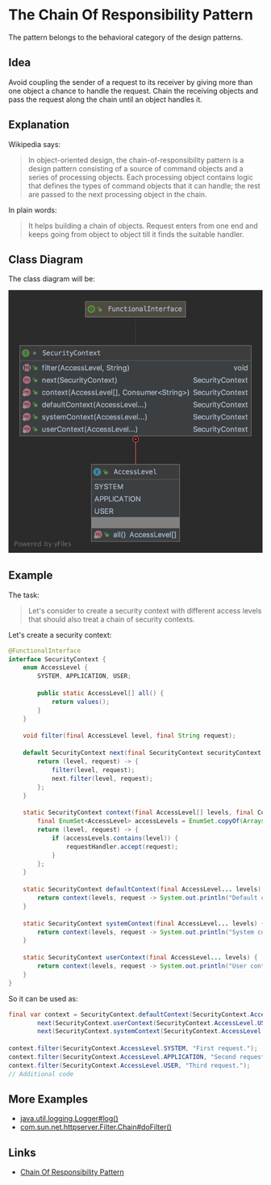 # The Chain Of Responsibility Pattern

The pattern belongs to the behavioral category of the design patterns.

## Idea 

Avoid coupling the sender of a request to its receiver by giving more than one object a chance to handle the request. 
Chain the receiving objects and pass the request along the chain until an object handles it.

## Explanation

Wikipedia says:

> In object-oriented design, the chain-of-responsibility pattern is a design pattern consisting of a source of 
command objects and a series of processing objects. Each processing object contains logic that defines the types of 
command objects that it can handle; the rest are passed to the next processing object in the chain.

In plain words:

> It helps building a chain of objects. Request enters from one end and keeps going from object to object till it 
finds the suitable handler.

## Class Diagram

The class diagram will be:

![alt text](../etc/chain-of-responsibility.png "Chain of responsibility class diagram")

## Example

The task:

> Let's consider to create a security context with different access levels that should also treat a chain of 
security contexts.

Let's create a security context:

```java
@FunctionalInterface
interface SecurityContext {
    enum AccessLevel {
        SYSTEM, APPLICATION, USER;

        public static AccessLevel[] all() {
            return values();
        }
    }

    void filter(final AccessLevel level, final String request);

    default SecurityContext next(final SecurityContext securityContext) {
        return (level, request) -> {
            filter(level, request);
            next.filter(level, request);
        };
    }

    static SecurityContext context(final AccessLevel[] levels, final Consumer<String> requestHandler) {
        final EnumSet<AccessLevel> accessLevels = EnumSet.copyOf(Arrays.asList(levels));
        return (level, request) -> {
            if (accessLevels.contains(level)) {
                requestHandler.accept(request);
            }
        };
    }

    static SecurityContext defaultContext(final AccessLevel... levels) {
        return context(levels, request -> System.out.println("Default context: " + request));
    }

    static SecurityContext systemContext(final AccessLevel... levels) {
        return context(levels, request -> System.out.println("System context: " + request));
    }

    static SecurityContext userContext(final AccessLevel... levels) {
        return context(levels, request -> System.out.println("User context: " + request));
    }
}
```

So it can be used as:

```java
final var context = SecurityContext.defaultContext(SecurityContext.AccessLevel.all()).
        next(SecurityContext.userContext(SecurityContext.AccessLevel.USER)).
        next(SecurityContext.systemContext(SecurityContext.AccessLevel.SYSTEM, SecurityContext.AccessLevel.USER));

context.filter(SecurityContext.AccessLevel.SYSTEM, "First request.");
context.filter(SecurityContext.AccessLevel.APPLICATION, "Second request.");
context.filter(SecurityContext.AccessLevel.USER, "Third request.");
// Additional code
```

## More Examples

* [java.util.logging.Logger#log()](https://docs.oracle.com/en/java/javase/11/docs/api/java.logging/java/util/logging/Logger.html#log(java.util.logging.Level,java.lang.String))
* [com.sun.net.httpserver.Filter.Chain#doFilter​()](https://docs.oracle.com/en/java/javase/11/docs/api/jdk.httpserver/com/sun/net/httpserver/Filter.Chain.html#doFilter(com.sun.net.httpserver.HttpExchange))

## Links

* [Chain Of Responsibility Pattern](https://en.wikipedia.org/wiki/Chain-of-responsibility_pattern)